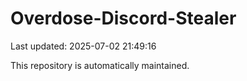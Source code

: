 # Overdose-Discord-Stealer

Last updated: 2025-07-02 21:49:16

This repository is automatically maintained.
